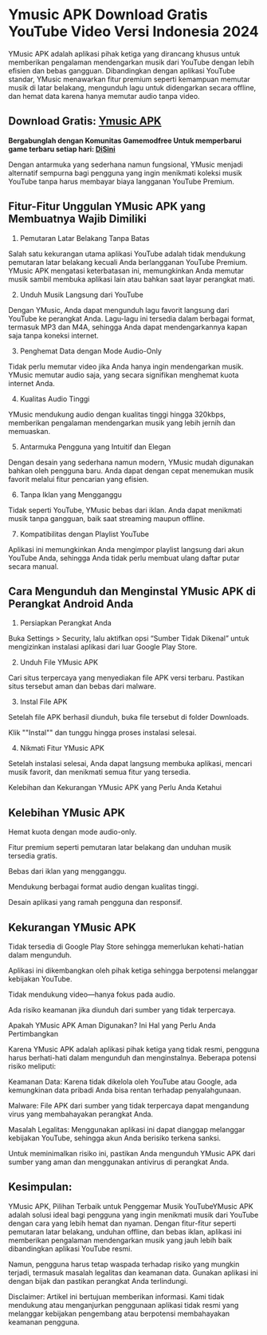 # Ymusic APK Download Gratis YouTube Video Versi Indonesia 2024
YMusic APK adalah aplikasi pihak ketiga yang dirancang khusus untuk memberikan pengalaman mendengarkan musik dari YouTube dengan lebih efisien dan bebas gangguan. Dibandingkan dengan aplikasi YouTube standar, YMusic menawarkan fitur premium seperti kemampuan memutar musik di latar belakang, mengunduh lagu untuk didengarkan secara offline, dan hemat data karena hanya memutar audio tanpa video.

## Download Gratis: [Ymusic APK](https://bit.ly/3WiTE0R)

**Bergabunglah dengan Komunitas Gamemodfree Untuk memperbarui game terbaru setiap hari: [Di ​​Sini](https://t.me/gamemodfreecom)**

Dengan antarmuka yang sederhana namun fungsional, YMusic menjadi alternatif sempurna bagi pengguna yang ingin menikmati koleksi musik YouTube tanpa harus membayar biaya langganan YouTube Premium.

## Fitur-Fitur Unggulan YMusic APK yang Membuatnya Wajib Dimiliki

1. Pemutaran Latar Belakang Tanpa Batas

Salah satu kekurangan utama aplikasi YouTube adalah tidak mendukung pemutaran latar belakang kecuali Anda berlangganan YouTube Premium. YMusic APK mengatasi keterbatasan ini, memungkinkan Anda memutar musik sambil membuka aplikasi lain atau bahkan saat layar perangkat mati.

2. Unduh Musik Langsung dari YouTube

Dengan YMusic, Anda dapat mengunduh lagu favorit langsung dari YouTube ke perangkat Anda. Lagu-lagu ini tersedia dalam berbagai format, termasuk MP3 dan M4A, sehingga Anda dapat mendengarkannya kapan saja tanpa koneksi internet.

3. Penghemat Data dengan Mode Audio-Only

Tidak perlu memutar video jika Anda hanya ingin mendengarkan musik. YMusic memutar audio saja, yang secara signifikan menghemat kuota internet Anda.

4. Kualitas Audio Tinggi

YMusic mendukung audio dengan kualitas tinggi hingga 320kbps, memberikan pengalaman mendengarkan musik yang lebih jernih dan memuaskan.

5. Antarmuka Pengguna yang Intuitif dan Elegan

Dengan desain yang sederhana namun modern, YMusic mudah digunakan bahkan oleh pengguna baru. Anda dapat dengan cepat menemukan musik favorit melalui fitur pencarian yang efisien.

6. Tanpa Iklan yang Mengganggu

Tidak seperti YouTube, YMusic bebas dari iklan. Anda dapat menikmati musik tanpa gangguan, baik saat streaming maupun offline.

7. Kompatibilitas dengan Playlist YouTube

Aplikasi ini memungkinkan Anda mengimpor playlist langsung dari akun YouTube Anda, sehingga Anda tidak perlu membuat ulang daftar putar secara manual.

## Cara Mengunduh dan Menginstal YMusic APK di Perangkat Android Anda

1. Persiapkan Perangkat Anda

Buka Settings > Security, lalu aktifkan opsi “Sumber Tidak Dikenal” untuk mengizinkan instalasi aplikasi dari luar Google Play Store.

2. Unduh File YMusic APK

Cari situs terpercaya yang menyediakan file APK versi terbaru. Pastikan situs tersebut aman dan bebas dari malware.

3. Instal File APK

Setelah file APK berhasil diunduh, buka file tersebut di folder Downloads.

Klik ""Instal"" dan tunggu hingga proses instalasi selesai.

4. Nikmati Fitur YMusic APK

Setelah instalasi selesai, Anda dapat langsung membuka aplikasi, mencari musik favorit, dan menikmati semua fitur yang tersedia.

Kelebihan dan Kekurangan YMusic APK yang Perlu Anda Ketahui

## Kelebihan YMusic APK

Hemat kuota dengan mode audio-only.

Fitur premium seperti pemutaran latar belakang dan unduhan musik tersedia gratis.

Bebas dari iklan yang mengganggu.

Mendukung berbagai format audio dengan kualitas tinggi.

Desain aplikasi yang ramah pengguna dan responsif.

## Kekurangan YMusic APK

Tidak tersedia di Google Play Store sehingga memerlukan kehati-hatian dalam mengunduh.

Aplikasi ini dikembangkan oleh pihak ketiga sehingga berpotensi melanggar kebijakan YouTube.

Tidak mendukung video—hanya fokus pada audio.

Ada risiko keamanan jika diunduh dari sumber yang tidak terpercaya.

Apakah YMusic APK Aman Digunakan? Ini Hal yang Perlu Anda Pertimbangkan

Karena YMusic APK adalah aplikasi pihak ketiga yang tidak resmi, pengguna harus berhati-hati dalam mengunduh dan menginstalnya. Beberapa potensi risiko meliputi:

Keamanan Data: Karena tidak dikelola oleh YouTube atau Google, ada kemungkinan data pribadi Anda bisa rentan terhadap penyalahgunaan.

Malware: File APK dari sumber yang tidak terpercaya dapat mengandung virus yang membahayakan perangkat Anda.

Masalah Legalitas: Menggunakan aplikasi ini dapat dianggap melanggar kebijakan YouTube, sehingga akun Anda berisiko terkena sanksi.

Untuk meminimalkan risiko ini, pastikan Anda mengunduh YMusic APK dari sumber yang aman dan menggunakan antivirus di perangkat Anda.

## Kesimpulan:

YMusic APK, Pilihan Terbaik untuk Penggemar Musik YouTubeYMusic APK adalah solusi ideal bagi pengguna yang ingin menikmati musik dari YouTube dengan cara yang lebih hemat dan nyaman. Dengan fitur-fitur seperti pemutaran latar belakang, unduhan offline, dan bebas iklan, aplikasi ini memberikan pengalaman mendengarkan musik yang jauh lebih baik dibandingkan aplikasi YouTube resmi.

Namun, pengguna harus tetap waspada terhadap risiko yang mungkin terjadi, termasuk masalah legalitas dan keamanan data. Gunakan aplikasi ini dengan bijak dan pastikan perangkat Anda terlindungi.

Disclaimer: Artikel ini bertujuan memberikan informasi. Kami tidak mendukung atau menganjurkan penggunaan aplikasi tidak resmi yang melanggar kebijakan pengembang atau berpotensi membahayakan keamanan pengguna.
